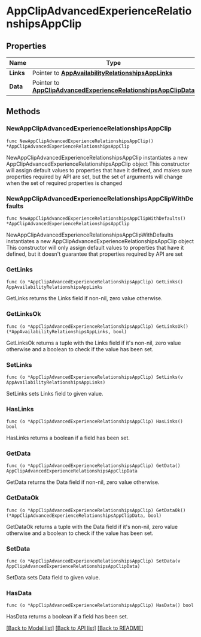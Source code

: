 # AppClipAdvancedExperienceRelationshipsAppClip

## Properties

Name | Type | Description | Notes
------------ | ------------- | ------------- | -------------
**Links** | Pointer to [**AppAvailabilityRelationshipsAppLinks**](AppAvailabilityRelationshipsAppLinks.md) |  | [optional] 
**Data** | Pointer to [**AppClipAdvancedExperienceRelationshipsAppClipData**](AppClipAdvancedExperienceRelationshipsAppClipData.md) |  | [optional] 

## Methods

### NewAppClipAdvancedExperienceRelationshipsAppClip

`func NewAppClipAdvancedExperienceRelationshipsAppClip() *AppClipAdvancedExperienceRelationshipsAppClip`

NewAppClipAdvancedExperienceRelationshipsAppClip instantiates a new AppClipAdvancedExperienceRelationshipsAppClip object
This constructor will assign default values to properties that have it defined,
and makes sure properties required by API are set, but the set of arguments
will change when the set of required properties is changed

### NewAppClipAdvancedExperienceRelationshipsAppClipWithDefaults

`func NewAppClipAdvancedExperienceRelationshipsAppClipWithDefaults() *AppClipAdvancedExperienceRelationshipsAppClip`

NewAppClipAdvancedExperienceRelationshipsAppClipWithDefaults instantiates a new AppClipAdvancedExperienceRelationshipsAppClip object
This constructor will only assign default values to properties that have it defined,
but it doesn't guarantee that properties required by API are set

### GetLinks

`func (o *AppClipAdvancedExperienceRelationshipsAppClip) GetLinks() AppAvailabilityRelationshipsAppLinks`

GetLinks returns the Links field if non-nil, zero value otherwise.

### GetLinksOk

`func (o *AppClipAdvancedExperienceRelationshipsAppClip) GetLinksOk() (*AppAvailabilityRelationshipsAppLinks, bool)`

GetLinksOk returns a tuple with the Links field if it's non-nil, zero value otherwise
and a boolean to check if the value has been set.

### SetLinks

`func (o *AppClipAdvancedExperienceRelationshipsAppClip) SetLinks(v AppAvailabilityRelationshipsAppLinks)`

SetLinks sets Links field to given value.

### HasLinks

`func (o *AppClipAdvancedExperienceRelationshipsAppClip) HasLinks() bool`

HasLinks returns a boolean if a field has been set.

### GetData

`func (o *AppClipAdvancedExperienceRelationshipsAppClip) GetData() AppClipAdvancedExperienceRelationshipsAppClipData`

GetData returns the Data field if non-nil, zero value otherwise.

### GetDataOk

`func (o *AppClipAdvancedExperienceRelationshipsAppClip) GetDataOk() (*AppClipAdvancedExperienceRelationshipsAppClipData, bool)`

GetDataOk returns a tuple with the Data field if it's non-nil, zero value otherwise
and a boolean to check if the value has been set.

### SetData

`func (o *AppClipAdvancedExperienceRelationshipsAppClip) SetData(v AppClipAdvancedExperienceRelationshipsAppClipData)`

SetData sets Data field to given value.

### HasData

`func (o *AppClipAdvancedExperienceRelationshipsAppClip) HasData() bool`

HasData returns a boolean if a field has been set.


[[Back to Model list]](../README.md#documentation-for-models) [[Back to API list]](../README.md#documentation-for-api-endpoints) [[Back to README]](../README.md)


